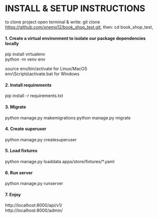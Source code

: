 # INSTALL & SETUP INSTRUCTIONS

to clone project open terminal & write: git clone https://github.com/xnemo12/book_shop_test.git,
then: cd book_shop_test,

#### 1. Create a virtual environment to isolate our package dependencies locally
pip install virtualenv  
python -m venv env 
 
source env/bin/activate for Linux/MacOS  
env\Scripts\activate.bat for Windows
  
#### 2. Install requirements
pip install -r requirements.txt

#### 3. Migrate
python manage.py makemigrations
python manage.py migrate

#### 4. Create superuser
python manage.py createsuperuser  

#### 5. Load fixtures
python manage.py loaddata apps/store/fixtures/\*.yaml 

#### 6. Run server
python manage.py runserver

#### 7. Enjoy
http://localhost:8000/api/v1/  
http://localhost:8000/admin/  